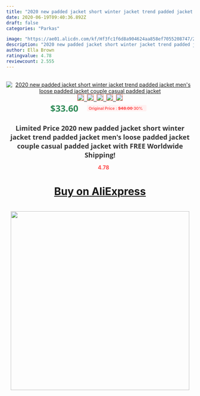 ```yaml
---
title: "2020 new padded jacket short winter jacket trend padded jacket men's loose padded jacket couple casual padded jacket"
date: 2020-06-19T09:40:36.892Z
draft: false
categories: "Parkas"

image: "https://ae01.alicdn.com/kf/Hf3fc1f6d8a904624aa858ef7055208747/2020-new-padded-jacket-short-winter-jacket-trend-padded-jacket-men-s-loose-padded-jacket-couple.jpg"
description: "2020 new padded jacket short winter jacket trend padded jacket men's loose padded jacket couple casual padded jacket"
author: Ella Brown
ratingvalue: 4.78
reviewcount: 2.555
---
```

<br>
<div style="text-align: center;">
<a href="https://s.click.aliexpress.com/e/_AEmhzL" target="_blank" rel="nofollow noopener noreferrer"><img alt="2020 new padded jacket short winter jacket trend padded jacket men's loose padded jacket couple casual padded jacket" class="magnifier-image" src="https://ae01.alicdn.com/kf/Hf3fc1f6d8a904624aa858ef7055208747/2020-new-padded-jacket-short-winter-jacket-trend-padded-jacket-men-s-loose-padded-jacket-couple.jpg_640x640.jpg">
<br>
<img style="border:1px solid salmon" src="https://ae01.alicdn.com/kf/Hf3fc1f6d8a904624aa858ef7055208747/2020-new-padded-jacket-short-winter-jacket-trend-padded-jacket-men-s-loose-padded-jacket-couple.jpg_120x120.jpg">&nbsp;&nbsp;<img style="border:1px solid salmon" src="https://ae01.alicdn.com/kf/H48c5658e1f614077a82a9f530a75789bu/2020-new-padded-jacket-short-winter-jacket-trend-padded-jacket-men-s-loose-padded-jacket-couple.jpg_120x120.jpg">&nbsp;&nbsp;<img style="border:1px solid salmon" src="https://ae01.alicdn.com/kf/H73c97e7f8f8149d39122fedff2342532T/2020-new-padded-jacket-short-winter-jacket-trend-padded-jacket-men-s-loose-padded-jacket-couple.jpg_120x120.jpg">&nbsp;&nbsp;<img style="border:1px solid salmon" src="https://ae01.alicdn.com/kf/Hca499fa6371c4992831f3344a710b326F/2020-new-padded-jacket-short-winter-jacket-trend-padded-jacket-men-s-loose-padded-jacket-couple.jpg_120x120.jpg">&nbsp;&nbsp;<img style="border:1px solid salmon" src="https://ae01.alicdn.com/kf/Hc2848d2f6c434d0892d0b413388058618/2020-new-padded-jacket-short-winter-jacket-trend-padded-jacket-men-s-loose-padded-jacket-couple.jpg_120x120.jpg"></a></div><br0>
<div style="text-align: center;"><span style="background-color: white; border: 0px; box-sizing: border-box; color: seagreen; display: inline-block; font-family: &quot;open sans&quot; , &quot;arial&quot; , &quot;helvetica&quot; , sans-serif , &quot;heiti&quot;; font-size: 24px; font-stretch: inherit; font-weight: 700; line-height: inherit; margin: 0px 10px 0px 0px; padding: 0px; vertical-align: middle;">$33.60 </span>
<span style="background: rgb(255 , 241 , 241); border-radius: 3px; border: 0px; box-sizing: border-box; color: #ff4747; display: inline-block; font-family: inherit; font-size: 12px; font-stretch: inherit; font-style: inherit; font-variant: inherit; font-weight: 600; line-height: inherit; margin: 0px; padding: 2px 5px; transform: scale(0.9); vertical-align: middle;">Original Price : <b style="text-decoration: line-through;">$48.00 </b> 30%&nbsp;&nbsp;</span></div>
<h1 style="color: #333333; display: inline-block; font-family: &quot;open sans&quot; , &quot;arial&quot; , &quot;helvetica&quot; , sans-serif , &quot;heiti&quot;; font-size: 18px; font-stretch: inherit; font-weight: 700; text-align: center;">Limited Price 2020 new padded jacket short winter jacket trend padded jacket men's loose padded jacket couple casual padded jacket with FREE Worldwide Shipping!</h1>
<div style="color: #ff4747; text-align: center;">
<img src="https://4.bp.blogspot.com/-M0ZcTcb-5uY/XleCXlxnR4I/AAAAAAAAAEc/OrjgMkXV1oMQFaCRZj5HQwOCBcu3w1FegCPcBGAYYCw/s1600/star.png" style="height: 15px;">&nbsp;<b>4.78</b></div>
<div class="button_cont" align="center"><a class="buynow_a" href="https://s.click.aliexpress.com/e/_AEmhzL" target="_blank" rel="nofollow noopener noreferrer"><H1>Buy on AliExpress</H1></a></div><br>
<div class="separator" style="clear: both; text-align: center;">
<img src="https://lh3.googleusercontent.com/-pTy5HemUv9M/XlePHvY0dAI/AAAAAAAAAE4/0nX5iRUoIWY8eMW9Dpxeirr157OZliDIgCLcBGAsYHQ/s1600/badge.gif" width="480">
</div>
